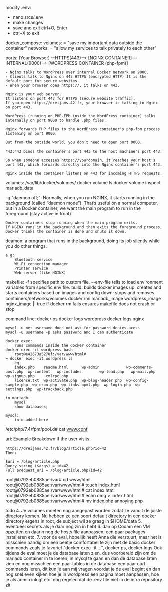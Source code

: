 modify .env:
- nano srcs/.env
- make changes
- save and exit ctrl+O, Enter
- ctrl+X to exit

docker_compose:
	volumes: = "save my important data outside the container"
	networks: = "allow my services to talk privately to each other"

ports:
	(Your Browser) --HTTPS(443)--> [NGINX CONTAINER] --INTERNAL(9000)--> [WORDPRESS CONTAINER (php-fpm)]

	- Nginx talks to WordPress over internal Docker network on 9000.
	- Clients talk to Nginx on 443 HTTPS (encrypted HTTP) It is the default port for secure websites.
	- When your browser does https://, it talks on 443.

	Nginx is your web server.
	It listens on port 443 for HTTPS (secure website traffic).
	If you open https://dreijans.42.fr, your browser is talking to Nginx on port 443.

	WordPress (running on PHP-FPM inside the WordPress container) talks internally on port 9000 to handle .php files.

	Nginx forwards PHP files to the WordPress container's php-fpm process listening on port 9000.

	But from the outside world, you don't need to open port 9000.

	443:443 binds the container's port 443 to the host machine's port 443.

	So when someone accesses https://yourdomain, it reaches your host's port 443, which forwards directly into the Nginx container's port 443.

	Nginx inside the container listens on 443 for incoming HTTPS requests.

volumes:
	/var/lib/docker/volumes/
	docker volume ls
	docker volume inspect mariadb_data


-g "daemon off;":
	Normally, when you run NGINX, it starts running in the background (called “daemon mode”). That’s useful on a normal computer, but in a Docker container, we want the main program to run in the foreground (stay active in front).

	Docker containers stop running when the main program exits.
	If NGINX runs in the background and then exits the foreground process, Docker thinks the container is done and shuts it down.

deamon:
	a program that runs in the background, doing its job silently while you do other things.
	
	e.g:
		Bluetooth service
		Wi-Fi connection manager
		Printer service
		Web server (like NGINX)

makefile:
	-f specifies path to custom file.
	--env-file tells to load environment variables from specific env file.
	build: builds docker images
	up: creates and starts containers based on images and config
	down: stops and removes containers/networks/volumes
	docker rmi mariadb_image wordpress_image nginx_image || true if docker rm fails ensures makefile does not crash or stop


command line:
	docker ps
	docker logs wordpress
	docker logs nginx

	mysql -u met username does not ask for password denies acess
	mysql -u username -p asks password and I can authenticate

	docker exec: 
		runs commands inside the docker container
	docker exec -it wordpress bash
		root@e42673a5278f:/var/www/html# 
	➜ docker exec -it wordpress ls
		eg:
		index.php    readme.html      wp-admin            wp-comments-post.php  wp-content   wp-includes        wp-load.php   wp-mail.php      wp-signup.php     xmlrpc.php
		license.txt  wp-activate.php  wp-blog-header.php  wp-config-sample.php  wp-cron.php  wp-links-opml.php  wp-login.php  wp-settings.php  wp-trackback.php
	
	in mariadb:
		mysql
		show databases;
	
	mysql:
		info added here

/etc/php/7.4/fpm/pool.d# cat www.conf

uri:
	Example Breakdown
	If the user visits:

	https://dreijans.42.fr/blog/article.php?id=42
	Then:

	$uri = /blog/article.php
	Query string ($args) = id=42
	Full $request_uri = /blog/article.php?id=42


root@0792eb0885ae:/var# cd www/html
root@0792eb0885ae:/var/www/html# touch index.html
root@0792eb0885ae:/var/www/html# cat index.html
root@0792eb0885ae:/var/www/html# echo omg > index.html
root@0792eb0885ae:/var/www/html# mv index.php annoying.php




todo
4. Je volumes moeten nog aangepast worden zodat ze vanuit de juiste directory komen. Nu hebben ze een soort default directory in een docker directory ergens in root, de subject wil ze graag in $HOME/data
5. eventueel secrets als je daar nog zin in hebt
6. dan op Codam een VM opzetten en daarin nog de hosts file aanpassen, een paar packages installeren etc.
7. voor de eval, hopelijk heeft Anna die verstuurt, maar het is misschien handig om een beetje comfortabel te zijn met de basic docker commands zoals je favoriet "docker exec -it ...", docker ps, docker logs
Ook tijdens de eval moet je de database laten zien, dus voorbereid zijn om de mariadb container in te loeren, in mysql te gaan en dan de database laten zien en nog misschien een paar tables in de database
een paar curl commands leren, dit kun je aan mij vragen voordat je de eval begint
en dan nog snel even kijken hoe je in wordpress een pagina moet aanpassen, hoe je als admin inlogt etc.
nog regelen dat de .env file niet in de intra repository zit